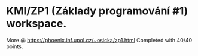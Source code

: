 # **KMI/ZP1 (Základy programování #1) workspace.**  
More @ https://phoenix.inf.upol.cz/~osicka/zp1.html
Completed with 40/40 points.

